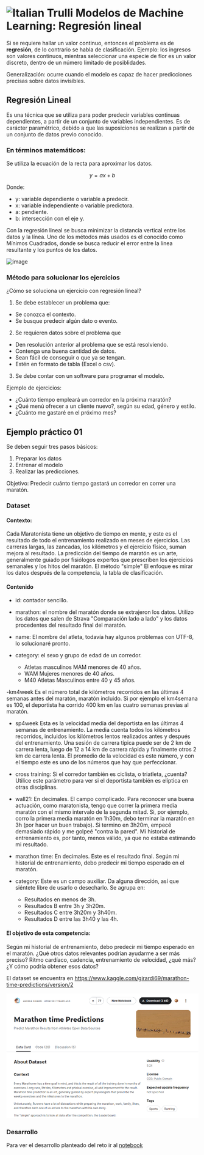 # <img src="https://github.com/shimadasoftware/machine-learning/assets/73977456/157a767f-2deb-43a7-8023-71506a9ef97a" alt="Italian Trulli" style="width:35px;height:35px;"> Modelos de Machine Learning: Regresión lineal

Si se requiere hallar un valor continuo, entonces el problema es de **regresión**, de lo contrario se habla de clasificación. Ejemplo: los ingresos son valores continuos, mientras seleccionar una especie de flor es un valor discreto, dentro de un número limitado de posiblidades.

Generalización: ocurre cuando el modelo es capaz de hacer predicciones precisas sobre datos invisibles.

## Regresión Lineal

Es una técnica que se utiliza para poder predecir variables continuas dependientes, a partir de un conjunto de variables
independientes. Es de carácter paramétrico, debido a que las suposiciones se realizan a partir de un conjunto de datos previo conocido.

### En términos matemáticos: 

Se utiliza la ecuación de la recta para aproximar los datos.

```math
y = ax + b
```
Donde:
  - y: variable dependiente o variable a predecir.
  - x: variable independiente o variable predictora.
  - a: pendiente.
  - b: intersección con el eje y.

Con la regresión lineal se busca minimizar la distancia vertical entre los datos y la línea.
Uno de los métodos más usados es el conocido como Mínimos Cuadrados, donde se busca reducir el error entre la línea resultante y los puntos de los datos.

![image](https://github.com/shimadasoftware/machine-learning/blob/main/2.%20Modelos%20de%20Machine%20Learning/img/regresi%C3%B3n%20lineal.png)

### Método para solucionar los ejercicios

¿Cómo se soluciona un ejercicio con regresión lineal?

1. Se debe establecer un problema que:
  - Se conozca el contexto.
  - Se busque predecir algún dato o evento.

2. Se requieren datos sobre el problema que
  - Den resolución anterior al problema que se está resolviendo.
  - Contenga una buena cantidad de datos.
  - Sean fácil de conseguir o que ya se tengan.
  - Estén en formato de tabla (Excel o csv).

3. Se debe contar con un software para programar el modelo.

Ejemplo de ejercicios:
  - ¿Cuánto tiempo empleará un corredor en la próxima maratón?
  - ¿Qué menú ofrecer a un cliente nuevo?, según su edad, género y estilo.
  - ¿Cuánto me gastaré en el próximo mes?

## Ejemplo práctico 01

Se deben seguir tres pasos básicos:
  1. Preparar los datos
  2. Entrenar el modelo
  3. Realizar las predicciones.

Objetivo: Predecir cuánto tiempo gastará un corredor en correr una maratón.

### Dataset

#### Contexto:

Cada Maratonista tiene un objetivo de tiempo en mente, y este es el resultado de todo el entrenamiento realizado en meses de ejercicios. Las carreras largas, las zancadas, los kilómetros y el ejercicio físico, suman mejora al resultado. La predicción del tiempo de maratón es un arte, generalmente guiado por fisiólogos expertos que prescriben los ejercicios semanales y los hitos del maratón. El método "simple" El enfoque es mirar los datos después de la competencia, la tabla de clasificación.

#### Contenido
- id:
  contador sencillo.

- marathon:
  el nombre del maratón donde se extrajeron los datos. Utilizo los datos que salen de Strava "Comparación lado a lado" y los datos procedentes del resultado final del maratón.

- name:
  El nombre del atleta, todavía hay algunos problemas con UTF-8, lo solucionaré pronto.

- category:
  el sexo y grupo de edad de un corredor.

  - Atletas masculinos MAM menores de 40 años.
  - WAM Mujeres menores de 40 años.
  - M40 Atletas Masculinos entre 40 y 45 años.

-km4week
  Es el número total de kilómetros recorridos en las últimas 4 semanas antes del maratón, maratón incluido. Si por ejemplo el km4semana es 100, el deportista ha corrido 400 km en las cuatro semanas previas al maratón.

- sp4week
  Esta es la velocidad media del deportista en las últimas 4 semanas de entrenamiento. La media cuenta todos los kilómetros recorridos, incluidos los kilómetros lentos realizados antes y después del entrenamiento. Una sesión de carrera típica puede ser de 2 km de carrera lenta, luego de 12 a 14 km de carrera rápida y finalmente otros 2 km de carrera lenta. El promedio de la velocidad es este número, y con el tiempo este es uno de los números que hay que perfeccionar.

- cross training:
  Si el corredor también es ciclista, o triatleta, ¿cuenta? Utilice este parámetro para ver si el deportista también es elíptica en otras disciplinas.

- wall21:
  En decimales. El campo complicado. Para reconocer una buena actuación, como maratonista, tengo que correr la primera media maratón con el mismo intervalo de la segunda mitad. Si, por ejemplo, corro la primera media maratón en 1h30m, debo terminar la maratón en 3h (por hacer un buen trabajo). Si termino en 3h20m, empecé demasiado rápido y me golpeé "contra la pared". Mi historial de entrenamiento es, por tanto, menos válido, ya que no estaba estimando mi resultado.

- marathon time:
  En decimales. Este es el resultado final. Según mi historial de entrenamiento, debo predecir mi tiempo esperado en el maratón.

- category:
  Este es un campo auxiliar. Da alguna dirección, así que siéntete libre de usarlo o desecharlo. Se agrupa en:

  - Resultados en menos de 3h.
  - Resultados B entre 3h y 3h20m.
  - Resultados C entre 3h20m y 3h40m.
  - Resultados D entre las 3h40 y las 4h.

#### El objetivo de esta competencia:
Según mi historial de entrenamiento, debo predecir mi tiempo esperado en el maratón. ¿Qué otros datos relevantes podrían ayudarme a ser más preciso? Ritmo cardíaco, cadencia, entrenamiento de velocidad, ¿qué más? ¿Y cómo podría obtener esos datos?

El dataset se encuentra en https://www.kaggle.com/girardi69/marathon-time-predictions/version/2

![image](https://github.com/shimadasoftware/machine-learning/blob/main/2.%20Modelos%20de%20Machine%20Learning/img/marathon%20dataset.png)

### Desarrollo 

Para ver el desarrollo planteado del reto ir al [notebook](https://github.com/shimadasoftware/machine-learning/blob/main/2.%20Modelos%20de%20Machine%20Learning/Regresi%C3%B3n%20lineal/marathon/marathon.ipynb)
